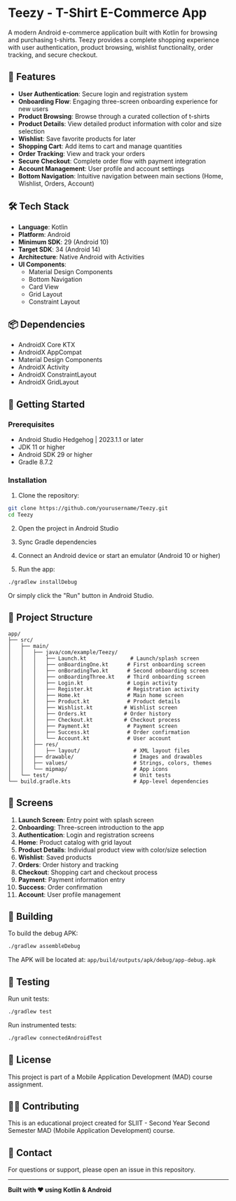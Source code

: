# Teezy - T-Shirt E-Commerce App

A modern Android e-commerce application built with Kotlin for browsing and purchasing t-shirts. Teezy provides a complete shopping experience with user authentication, product browsing, wishlist functionality, order tracking, and secure checkout.

## 📱 Features

- **User Authentication**: Secure login and registration system
- **Onboarding Flow**: Engaging three-screen onboarding experience for new users
- **Product Browsing**: Browse through a curated collection of t-shirts
- **Product Details**: View detailed product information with color and size selection
- **Wishlist**: Save favorite products for later
- **Shopping Cart**: Add items to cart and manage quantities
- **Order Tracking**: View and track your orders
- **Secure Checkout**: Complete order flow with payment integration
- **Account Management**: User profile and account settings
- **Bottom Navigation**: Intuitive navigation between main sections (Home, Wishlist, Orders, Account)

## 🛠️ Tech Stack

- **Language**: Kotlin
- **Platform**: Android
- **Minimum SDK**: 29 (Android 10)
- **Target SDK**: 34 (Android 14)
- **Architecture**: Native Android with Activities
- **UI Components**:
  - Material Design Components
  - Bottom Navigation
  - Card View
  - Grid Layout
  - Constraint Layout

## 📦 Dependencies

- AndroidX Core KTX
- AndroidX AppCompat
- Material Design Components
- AndroidX Activity
- AndroidX ConstraintLayout
- AndroidX GridLayout

## 🚀 Getting Started

### Prerequisites

- Android Studio Hedgehog | 2023.1.1 or later
- JDK 11 or higher
- Android SDK 29 or higher
- Gradle 8.7.2

### Installation

1. Clone the repository:
```bash
git clone https://github.com/yourusername/Teezy.git
cd Teezy
```

2. Open the project in Android Studio

3. Sync Gradle dependencies

4. Connect an Android device or start an emulator (Android 10 or higher)

5. Run the app:
```bash
./gradlew installDebug
```

Or simply click the "Run" button in Android Studio.

## 📁 Project Structure

```
app/
├── src/
│   ├── main/
│   │   ├── java/com/example/Teezy/
│   │   │   ├── Launch.kt              # Launch/splash screen
│   │   │   ├── onBoardingOne.kt      # First onboarding screen
│   │   │   ├── onBoradingTwo.kt      # Second onboarding screen
│   │   │   ├── onBoardingThree.kt    # Third onboarding screen
│   │   │   ├── Login.kt              # Login activity
│   │   │   ├── Register.kt           # Registration activity
│   │   │   ├── Home.kt               # Main home screen
│   │   │   ├── Product.kt            # Product details
│   │   │   ├── Wishlist.kt          # Wishlist screen
│   │   │   ├── Orders.kt            # Order history
│   │   │   ├── Checkout.kt          # Checkout process
│   │   │   ├── Payment.kt            # Payment screen
│   │   │   ├── Success.kt            # Order confirmation
│   │   │   └── Account.kt            # User account
│   │   ├── res/
│   │   │   ├── layout/                 # XML layout files
│   │   ├── drawable/                   # Images and drawables
│   │   ├── values/                     # Strings, colors, themes
│   │   └── mipmap/                     # App icons
│   └── test/                           # Unit tests
└── build.gradle.kts                    # App-level dependencies
```

## 🎨 Screens

1. **Launch Screen**: Entry point with splash screen
2. **Onboarding**: Three-screen introduction to the app
3. **Authentication**: Login and registration screens
4. **Home**: Product catalog with grid layout
5. **Product Details**: Individual product view with color/size selection
6. **Wishlist**: Saved products
7. **Orders**: Order history and tracking
8. **Checkout**: Shopping cart and checkout process
9. **Payment**: Payment information entry
10. **Success**: Order confirmation
11. **Account**: User profile management

## 📝 Building

To build the debug APK:
```bash
./gradlew assembleDebug
```

The APK will be located at: `app/build/outputs/apk/debug/app-debug.apk`

## 🧪 Testing

Run unit tests:
```bash
./gradlew test
```

Run instrumented tests:
```bash
./gradlew connectedAndroidTest
```

## 📄 License

This project is part of a Mobile Application Development (MAD) course assignment.

## 👨‍💻 Contributing

This is an educational project created for SLIIT - Second Year Second Semester MAD (Mobile Application Development) course.

## 📧 Contact

For questions or support, please open an issue in this repository.

---

**Built with ❤️ using Kotlin & Android**

